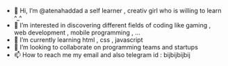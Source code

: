 - 👋 Hi, I’m @atenahaddad a self learner , creativ girl who is willing to learn ^_^
- 👀 I’m interested in discovering different fields of coding like gaming , web development , mobile programming , ...
- 🌱 I’m currently learning html , css , javascript 
- 💞️ I’m looking to collaborate on programming teams and startups 
- 📫 How to reach me my email and also telegram id : bijbijbijbij
